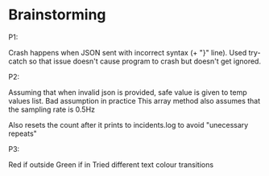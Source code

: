 # Brainstorming

P1:

Crash happens when JSON sent with incorrect syntax (+ "}" line). Used try-catch so that issue doesn't cause program to crash but doesn't get ignored.

P2:

Assuming that when invalid json is provided, safe value is given to temp values list. Bad assumption in practice
This array method also assumes that the sampling rate is 0.5Hz

Also resets the count after it prints to incidents.log to avoid "unecessary repeats"

P3: 

Red if outside Green if in
Tried different text colour transitions
